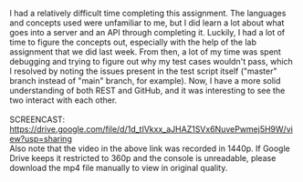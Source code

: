 I had a relatively difficult time completing this assignment. The languages and concepts used were unfamiliar to me, but I did learn a lot about what goes into a server and an API through completing it. Luckily, I had a lot of time to figure the concepts out, especially with the help of the lab assignment that we did last week. From then, a lot of my time was spent debugging and trying to figure out why my test cases wouldn't pass, which I resolved by noting the issues present in the test script itself ("master" branch instead of "main" branch, for example). Now, I have a more solid understanding of both REST and GitHub, and it was interesting to see the two interact with each other.\
\
SCREENCAST: https://drive.google.com/file/d/1d_tIVkxx_aJHAZ1SVx6NuvePwmej5H9W/view?usp=sharing \
Also note that the video in the above link was recorded in 1440p. If Google Drive keeps it restricted to 360p and the console is unreadable, please download the mp4 file manually to view in original quality. 
